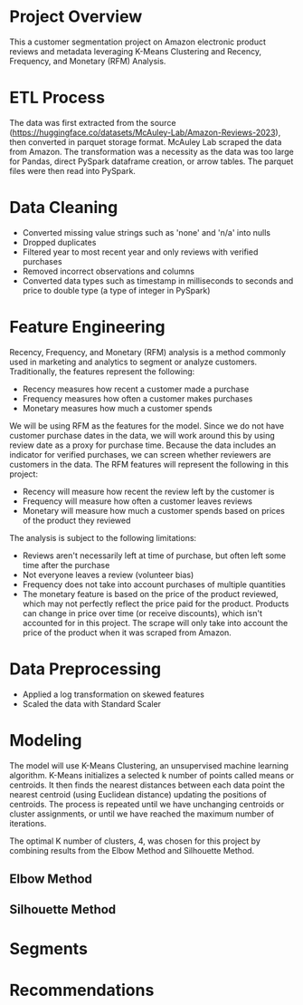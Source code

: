 # Project Overview
This a customer segmentation project on Amazon electronic product reviews and metadata leveraging K-Means Clustering and Recency, Frequency, and Monetary (RFM) Analysis.

# ETL Process
The data was first extracted from the source (https://huggingface.co/datasets/McAuley-Lab/Amazon-Reviews-2023), then converted in parquet storage format. McAuley Lab scraped the data from Amazon. The transformation was a necessity as the data was too large for Pandas, direct PySpark dataframe creation, or arrow tables. The parquet files were then read into PySpark.

# Data Cleaning
- Converted missing value strings such as 'none' and 'n/a' into nulls
- Dropped duplicates
- Filtered year to most recent year and only reviews with verified purchases
- Removed incorrect observations and columns
- Converted data types such as timestamp in milliseconds to seconds and price to double type (a type of integer in PySpark)

# Feature Engineering
Recency, Frequency, and Monetary (RFM) analysis is a method commonly used in marketing and analytics to segment or analyze customers. Traditionally, the features represent the following:
- Recency measures how recent a customer made a purchase
- Frequency measures how often a customer makes purchases
- Monetary measures how much a customer spends

We will be using RFM as the features for the model. Since we do not have customer purchase dates in the data, we will work around this by using review date as a proxy for purchase time. Because the data includes an indicator for verified purchases, we can screen whether reviewers are customers in the data. The RFM features will represent the following in this project:
- Recency will measure how recent the review left by the customer is
- Frequency will measure how often a customer leaves reviews
- Monetary will measure how much a customer spends based on prices of the product they reviewed

The analysis is subject to the following limitations:
- Reviews aren't necessarily left at time of purchase, but often left some time after the purchase
- Not everyone leaves a review (volunteer bias)
- Frequency does not take into account purchases of multiple quantities
- The monetary feature is based on the price of the product reviewed, which may not perfectly reflect the price paid for the product. Products can change in price over time (or receive discounts), which isn't accounted for in this project. The scrape will only take into account the price of the product when it was scraped from Amazon.

# Data Preprocessing
- Applied a log transformation on skewed features
- Scaled the data with Standard Scaler

# Modeling
The model will use K-Means Clustering, an unsupervised machine learning algorithm. K-Means initializes a selected k number of points called means or centroids. It then finds the nearest distances between each data point the nearest centroid (using Euclidean distance) updating the positions of centroids. The process is repeated until we have unchanging centroids or cluster assignments, or until we have reached the maximum number of iterations.

The optimal K number of clusters, 4, was chosen for this project by combining results from the Elbow Method and Silhouette Method. 

## Elbow Method

## Silhouette Method

# Segments

# Recommendations
